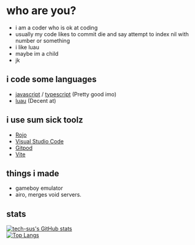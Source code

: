# who are you?
- i am a coder who is ok at coding
- usually my code likes to commit die and say attempt to index nil with number or something
- i like luau
- maybe im a child
- jk

## i code some languages
- [javascript](https://www.javascript.com/) / [typescript](https://www.typescriptlang.org/) (Pretty good imo)
- [luau](https://luau-lang.org/) (Decent at)

## i use sum sick toolz
- [Rojo](https://rojo.space/)
- [Visual Studio Code](https://code.visualstudio.com/download/)
- [Gitpod](https://gitpod.io/)
- [Vite](https://vitejs.dev/)

## things i made
- gameboy emulator
- airo, merges void servers.

## stats

[![tech-sus's GitHub stats](https://github-readme-stats.vercel.app/api?username=techs-sus&icons=true&theme=gruvbox)](https://github.com/techs-sus)  
[![Top Langs](https://github-readme-stats.vercel.app/api/top-langs/?username=techs-sus&theme=gruvbox)](https://github.com/techs-sus)  
